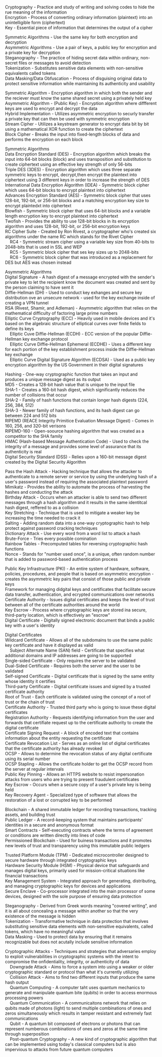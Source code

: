 Cryptography - Practice and study of writing and solving codes to hide the rue meaning of the information  
Encryption - Process of converting ordinary information (plaintext) into an unintelligible form (ciphertext)  
Key - Essential piece of information that determines the output of a cipher  

Symmetric Algorithms - Use the same key for both encryption and decryption  
Asymmetric Algorithms - Use a pair of keys, a public key for encryption  and a private key for decryption  
Steganography - The practice of hiding secret data within ordinary, non-secret files or messages to avoid detection  
Tokenization - Substitutes sensitive data elements with non-sensitive equivalents called tokens  
Data Masking/Data Obfuscation - Process of disguising original data to protect sensitive information while maintaining its authenticity and usability  

Symmetric Algorithm - Encryption algorithm in which both the sender and the reciever must know the same shared secret using a privately held key  
Asymmetric Algorithm - (Public Key) - Encryption algorithm where diffferent keys are used to encrypt and decrypt the data  
Hybrid Implementation - Utilizes asymmetric encryption to securly transfer a private key that can then be used with symmetric encryption  
Stream Cipher - Utilizes a keystream generator to encrypt data bit by bit using a mathematical XOR function to create the ciphertext  
Block Cipher - Breaks the input into fixed-length blocks of data and performs the encryption on each block  

Symmetric Algorithms  
Data Encryption Standard (DES) - Encryption algorithm which breaks the input into 64-bit blocks (block) and uses transposition and substitution to create ciphertext using an effective key strength of only 56-bits  
Triple DES (3DES) - Encryption algorithm which uses three separate symmetric keys to encrypt, decrypt,then encrypt the plaintext into ciphertext using 3 different keys in order to increase the strength of DES  
International Data Encryption Algorithm (IDEA) - Symmetric block cipher which uses 64-bit blocks to encrypt plaintext into ciphertext  
Advances Encryption Standard (AES) - Symmetric block cipher that uses 128-bit, 192-bit, or 256-bit blocks and a matching encryption key size to encrypt plaintedxt into ciphertext  
Blowfish - Symmetric block cipher that uses 64-bit blocks and a variable length encryption key to encrypt plaintext into ciphertext  
Twofish - Provides the ability to use 128-bit blocks in its encryption algorithm and uses 128-bit, 192-bit, or 256-bit encryption keys  
RC Cipher Suite - Created by Ron Rivest, a cryptographer who's created six algorithms under the name RC which stands for the Rivet Cipher  
&nbsp;&nbsp;&nbsp;&nbsp;RC4 - Symmetric stream cipher using a variable key size from 40-bits to 2048-bits that is used in SSL and WEP  
&nbsp;&nbsp;&nbsp;&nbsp;RC5 - Symmetric block cipher that ses key sizes up to 2048-bits  
&nbsp;&nbsp;&nbsp;&nbsp;RC6 - Symmetric block cipher that was introduced as a replacement for DES but AES was chosen instead  

Asymmetric Algorithms  
Digital Signature - A hash digest of a message encrypted with the sender's private key to let the recipient know the document was created and sent by the person claiming to have sent it  
Diffie-Hellman (DH) - Used to conduct key exhanges and secure key distribution ove an unsecure network - used for the key exchange inside of creating a VPN tunnel  
RSA (Rivest, Shamir, and Adleman) - Asymmetric algorithm that relies on the mathematical difficulty of factoring large prime numbers  
Elliptic Curve Cryptography (ECC) - Heavily used in mobile devices and it's based on the algebraic structure of elliptical curves over finite fields to define its keys  
&nbsp;&nbsp;&nbsp;&nbsp;Elliptic Cuve Diffie-Hellman (ECDH) - ECC version of the popular Diffie-Hellman key exchange protocol  
&nbsp;&nbsp;&nbsp;&nbsp;Elliptic Curve Diffie-Hellman Ephemeral (ECDHE) - Uses a different key for each portion of the key establishment process inside the Diffie-Hellman key exchange  
&nbsp;&nbsp;&nbsp;&nbsp;Elliptic Curve Digital Signature Algorithm (ECDSA) - Used as a public key encryption algorithm by the US Government in their digital signatures  

Hashing - One-way cryptographic function that takes an input and produces a unique message digest as its output  
MD5 - Creates a 128-bit hash value that is unique to the input file  
SHA-1 - Creates a 160-bit hash digest, which significantly reduces the number of collisions that occur  
SHA-2 - Family of hash functions that contain longer hash digests (224, 256, 384, 512)  
SHA-3 - Newer family of hash functions, and its hash digest can go between 224 and 512 bits  
RIPEMD (REACE Integrity Primitice Evaluation Message Digest) - Comes in 160, 256, and 320-bit verisons  
RIPEMD-160 - Open-soource hashing algorithm that was created as a competitor to the SHA family  
HMAC (Hash-based Message Authentication Code) - Used to check the integrity of a message and provides some level of assurance that its authenticity is real  
Digital Security Standard (DSS) - Relies upon a 160-bit message digest created by the Digital Security Algorithm  

Pass the Hash Attack - Hacking technique that allows the attacker to authenticate to a remote server or service by using the underlying hash of a user's password instead of requiring the associated plaintext password  
Mimikatz - Provides the ability to automate the process of harvesting the hashes and conducting the attack  
Birthday Attack - Occurs when an attacker is able to send two different messages through a hash algorithm and it results in the same identitcal hash digest, reffered to as a collision  
Key Stretching - Technique that is used to mitigate a weaker key be increasing the time needed to crack it  
Salting - Adding random data into a one-way cryptographic hash to help protect against password cracking techniques  
Dictionary Attack - Use every word from a word list to attack a hash  
Brute-Force - Tries every possible comination  
Rainbow Tables - Precomputed tables for reversing cryptographic hash functions  
Nonce - Stands for "number used once", is a unique, often random number that is added to password-based authentication process  

Public Key Infrastructure (PKI) - An entire system of hardware, software, policies, procedures, and people that is based on asymmetric encryption - creates the asymmetric key pairs that consist of those public and private keys  
Framework for managing didgital keys and certificates that facilitate secure data transfer, authentication, and ecrypted communications over networks  
Certificate Authority - Issues digital certificates and keeps the level of trust between all of the certificate authorities around the world  
Key Escrow - Process where cryptographic keys are stored ina secure, third-party location, which is effectively an "escrow"  
Digital Certificate - Digitally signed electronic document that binds a public key with a user's identity  


Digital Certificates  
Wildcard Certificate - Allows all of the subdomains to use the same public key certificate and have it displayed as valid  
&nbsp;&nbsp;&nbsp;&nbsp;Subject Alternate Name (SAN) field - Certificate that specifies what additional domains and IP addresses are going to be supported  
Single-sided Certificate - Only requires the server to be validated  
Dual-Sided Certificate - Requires both the server and the user to be validated  
Self-signed Certificate - Digital certificate that is signed by the same entity whose identity it certifies  
Third-party Certificate - Digital certificate issues and signed by a trusted certificate authority  
Root of Trust - Each certificate is validated using the concept of a root of trust or the chain of trust  
Certificate Authority - Trusted third party who is going to issue these digital certificates  
Registration Authority - Requests identifying information from the user and forwards that certifiate request up to the certificate authority to create the digital certificate  
Certificate Signing Request - A block of encoded text that contains information about the entity requesting the certificate  
Certificate Revocation List - Serves as an online list of digital certificates that the certificate authority has already revoked  
OCSP - Allows to determine the revocation status of any digital certificate using its serial number  
OCSP Stapling - Allows the certificate holder to get the OCSP record from the server at regular intervals  
Public Key Pinning - Allows an HTTPS website to resist impersonation attacks from users who are trying to present fraudulent certificates  
Key Escrow - Occurs when a secure copy of a user's private key is being held  
Key Recovery Agent - Specialized type of software that allows the restoration of a lost or corrupted key to be performed  

Blockchain - A shared immutable ledger for recording transactions, tracking assets, and building trust  
Public Ledger - A record-keeping system that maintains participants' identities in a secure and anonymous format  
Smart Contracts - Self-executing contracts where the terms of agreement or conditions are written directly into lines of code  
Permissioned Blockchain - Used for buiness transactions and it promotes new levels of trust and transparency using this immutable public ledgers  

Trusted Platform Module (TPM) - Dedicated microcontroller designed to secure hardware through integrated cryptographic keys  
Hardware Security Module (HSM) - Physical device that safeguards and manages digital keys, primarily used for mission-critical situations like financial transactions  
Key Management System - Integrated approach for generating, distributing, and managing cryptographic keys for devices and applications  
Secure Enclave - Co-processor integrated into the main processor of some devices, designed with the sole purpose of ensuring data protection  

Steganography - Derived from Greek words meaning "covered writing", and it is all about concealing a message within another so that the very existence of the message is hidden  
Tokenization - Transformative technique in data protection that involves substituting sensitive data elements with non-sensitive equivalents, called tokens, which have no meaningful value  
Data Masking - Used to protect data by ensuring that it remains recognizable but does not acutally include sensitive information  

Cryptographic Attacks - Techniques and strategies that adversaries employ to exploit vulnerabilities in cryptographic systems with the intent to compromise the onfidentiality, integrity, or authenticity of data  
&nbsp;&nbsp;&nbsp;&nbsp;Downgrade Attack - Aims to force a system into using a weaker or older cryptographic standard or protocol than what it's currently utilizing  
&nbsp;&nbsp;&nbsp;&nbsp;Collision Attack - Aims to find two different inputs that produce the same hash output  
&nbsp;&nbsp;&nbsp;&nbsp;Quantum Computing - A computer taht uses quantum mechanics to generate and manipulate quantum bite (qubits) in order to access enormous processing powers  
&nbsp;&nbsp;&nbsp;&nbsp;Quantum Communication - A communicaitons network that relies on qubits made of photons (light) to send multiple combinations of ones and zeros simultaneously which results in tamper resistant and extremely fast communications  
&nbsp;&nbsp;&nbsp;&nbsp;Qubit - A quantum bit composed of electrons or photons that can represent numberous combinations of ones and zeros at the same time through superposition  
&nbsp;&nbsp;&nbsp;&nbsp;Post-quantum Cryptography - A new kind of cryptographic algorithm that can be implemented using today's classical computers but is also impervious to attacks from future quantum computers  
